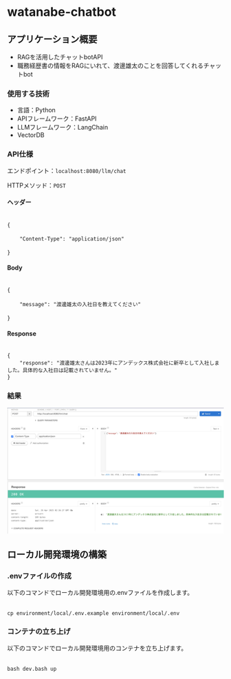 # watanabe-chatbot

## アプリケーション概要

- RAGを活用したチャットbotAPI
- 職務経歴書の情報をRAGにいれて、渡邊雄太のことを回答してくれるチャットbot

### 使用する技術

- 言語：Python
- APIフレームワーク：FastAPI
- LLMフレームワーク：LangChain
- VectorDB

### API仕様

エンドポイント：`localhost:8080/llm/chat`

HTTPメソッド：`POST`

#### ヘッダー

```

{

    "Content-Type": "application/json"

}

```

#### Body

```

{

    "message": "渡邊雄太の入社日を教えてください"

}

```

#### Response

```

{
    "response": "渡邊雄太さんは2023年にアンデックス株式会社に新卒として入社しました。具体的な入社日は記載されていません。"
}
```

### 結果

![img](./result.png)


## ローカル開発環境の構築

### .envファイルの作成

以下のコマンドでローカル開発環境用の.envファイルを作成します。

```

cp environment/local/.env.example environment/local/.env

```

### コンテナの立ち上げ

以下のコマンドでローカル開発環境用のコンテナを立ち上げます。

```

bash dev.bash up

```
